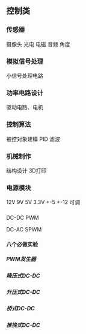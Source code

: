 ## 控制类

### 传感器

摄像头 光电 电磁 音频 角度

### 模拟信号处理

小信号处理电路

### 功率电路设计

驱动电路、电机

### 控制算法

被控对象建模 PID 滤波

### 机械制作

结构设计 3D打印



### 电源模块

12V 9V 5V 3.3V  +-5  +-12  可调

### 

DC-DC   PWM

DC-AC   SPWM



#### 八个必做实验

##### PWM发生器

##### 降压式DC-DC

##### 升压式DC-DC

##### 桥式DC-DC

##### 推挽式DC-DC

 